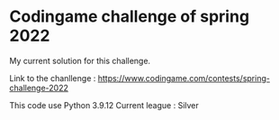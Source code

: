 # Codingame challenge of spring 2022
My current solution for this challenge.

Link to the chanllenge : https://www.codingame.com/contests/spring-challenge-2022

This code use Python 3.9.12
Current league : Silver
